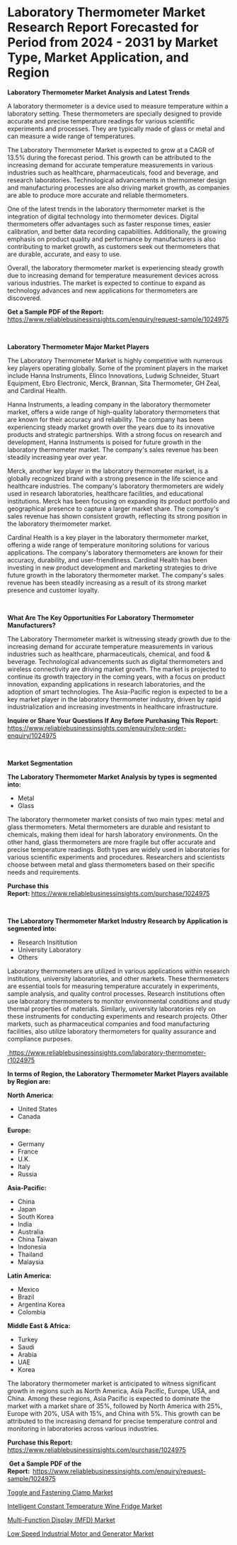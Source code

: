<p><h1>Laboratory Thermometer Market Research Report Forecasted for Period from 2024 -  2031 by Market Type, Market Application, and Region</h1></p><p><strong>Laboratory Thermometer Market Analysis and Latest Trends</strong></p>
<p><p>A laboratory thermometer is a device used to measure temperature within a laboratory setting. These thermometers are specially designed to provide accurate and precise temperature readings for various scientific experiments and processes. They are typically made of glass or metal and can measure a wide range of temperatures.</p><p>The Laboratory Thermometer Market is expected to grow at a CAGR of 13.5% during the forecast period. This growth can be attributed to the increasing demand for accurate temperature measurements in various industries such as healthcare, pharmaceuticals, food and beverage, and research laboratories. Technological advancements in thermometer design and manufacturing processes are also driving market growth, as companies are able to produce more accurate and reliable thermometers.</p><p>One of the latest trends in the laboratory thermometer market is the integration of digital technology into thermometer devices. Digital thermometers offer advantages such as faster response times, easier calibration, and better data recording capabilities. Additionally, the growing emphasis on product quality and performance by manufacturers is also contributing to market growth, as customers seek out thermometers that are durable, accurate, and easy to use.</p><p>Overall, the laboratory thermometer market is experiencing steady growth due to increasing demand for temperature measurement devices across various industries. The market is expected to continue to expand as technology advances and new applications for thermometers are discovered.</p></p>
<p><strong>Get a Sample PDF of the Report:&nbsp;</strong> <a href="https://www.reliablebusinessinsights.com/enquiry/request-sample/1024975">https://www.reliablebusinessinsights.com/enquiry/request-sample/1024975</a></p>
<p>&nbsp;</p>
<p><strong>Laboratory Thermometer Major Market Players</strong></p>
<p><p>The Laboratory Thermometer Market is highly competitive with numerous key players operating globally. Some of the prominent players in the market include Hanna Instruments, Elinco Innovations, Ludwig Schneider, Stuart Equipment, Ebro Electronic, Merck, Brannan, Sita Thermometer, GH Zeal, and Cardinal Health.</p><p>Hanna Instruments, a leading company in the laboratory thermometer market, offers a wide range of high-quality laboratory thermometers that are known for their accuracy and reliability. The company has been experiencing steady market growth over the years due to its innovative products and strategic partnerships. With a strong focus on research and development, Hanna Instruments is poised for future growth in the laboratory thermometer market. The company's sales revenue has been steadily increasing year over year.</p><p>Merck, another key player in the laboratory thermometer market, is a globally recognized brand with a strong presence in the life science and healthcare industries. The company's laboratory thermometers are widely used in research laboratories, healthcare facilities, and educational institutions. Merck has been focusing on expanding its product portfolio and geographical presence to capture a larger market share. The company's sales revenue has shown consistent growth, reflecting its strong position in the laboratory thermometer market.</p><p>Cardinal Health is a key player in the laboratory thermometer market, offering a wide range of temperature monitoring solutions for various applications. The company's laboratory thermometers are known for their accuracy, durability, and user-friendliness. Cardinal Health has been investing in new product development and marketing strategies to drive future growth in the laboratory thermometer market. The company's sales revenue has been steadily increasing as a result of its strong market presence and customer loyalty.</p></p>
<p>&nbsp;</p>
<p><strong>What Are The Key Opportunities For Laboratory Thermometer Manufacturers?</strong></p>
<p><p>The Laboratory Thermometer market is witnessing steady growth due to the increasing demand for accurate temperature measurements in various industries such as healthcare, pharmaceuticals, chemical, and food & beverage. Technological advancements such as digital thermometers and wireless connectivity are driving market growth. The market is projected to continue its growth trajectory in the coming years, with a focus on product innovation, expanding applications in research laboratories, and the adoption of smart technologies. The Asia-Pacific region is expected to be a key market player in the laboratory thermometer industry, driven by rapid industrialization and increasing investments in healthcare infrastructure.</p></p>
<p><strong>Inquire or Share Your Questions If Any Before Purchasing This Report:</strong> <a href="https://www.reliablebusinessinsights.com/enquiry/pre-order-enquiry/1024975">https://www.reliablebusinessinsights.com/enquiry/pre-order-enquiry/1024975</a></p>
<p>&nbsp;</p>
<p><strong>Market Segmentation</strong></p>
<p><strong>The Laboratory Thermometer Market Analysis by types is segmented into:</strong></p>
<p><ul><li>Metal</li><li>Glass</li></ul></p>
<p><p>The laboratory thermometer market consists of two main types: metal and glass thermometers. Metal thermometers are durable and resistant to chemicals, making them ideal for harsh laboratory environments. On the other hand, glass thermometers are more fragile but offer accurate and precise temperature readings. Both types are widely used in laboratories for various scientific experiments and procedures. Researchers and scientists choose between metal and glass thermometers based on their specific needs and requirements.</p></p>
<p><strong>Purchase this Report:&nbsp;</strong><a href="https://www.reliablebusinessinsights.com/purchase/1024975">https://www.reliablebusinessinsights.com/purchase/1024975</a></p>
<p>&nbsp;</p>
<p><strong>The Laboratory Thermometer Market Industry Research by Application is segmented into:</strong></p>
<p><ul><li>Research Insititution</li><li>University Laboratory</li><li>Others</li></ul></p>
<p><p>Laboratory thermometers are utilized in various applications within research institutions, university laboratories, and other markets. These thermometers are essential tools for measuring temperature accurately in experiments, sample analysis, and quality control processes. Research institutions often use laboratory thermometers to monitor environmental conditions and study thermal properties of materials. Similarly, university laboratories rely on these instruments for conducting experiments and research projects. Other markets, such as pharmaceutical companies and food manufacturing facilities, also utilize laboratory thermometers for quality assurance and compliance purposes.</p></p>
<p><a href="https://www.reliablebusinessinsights.com/laboratory-thermometer-r1024975">&nbsp;https://www.reliablebusinessinsights.com/laboratory-thermometer-r1024975</a></p>
<p><strong>In terms of Region, the Laboratory Thermometer Market Players available by Region are:</strong></p>
<p>
    <p> <strong> North America: </strong>
        <ul>
            <li>United States</li>
            <li>Canada</li>
        </ul>
        </p> 
    <p> <strong> Europe: </strong>
        <ul>
            <li>Germany</li>
            <li>France</li>
            <li>U.K.</li>
            <li>Italy</li>
            <li>Russia</li>
        </ul>
        </p> 
    <p> <strong> Asia-Pacific: </strong>
        <ul>
            <li>China</li>
            <li>Japan</li>
            <li>South Korea</li>
            <li>India</li>
            <li>Australia</li>
            <li>China Taiwan</li>
            <li>Indonesia</li>
            <li>Thailand</li>
            <li>Malaysia</li>
        </ul>
        </p> 
    <p> <strong> Latin America: </strong>
        <ul>
            <li>Mexico</li>
            <li>Brazil</li>
            <li>Argentina Korea</li>
            <li>Colombia</li>
        </ul>
        </p> 
    <p> <strong> Middle East & Africa: </strong>
        <ul>
            <li>Turkey</li>
            <li>Saudi</li>
            <li>Arabia</li>
            <li>UAE</li>
            <li>Korea</li>
        </ul>
    </p>
    </p>
<p><p>The laboratory thermometer market is anticipated to witness significant growth in regions such as North America, Asia Pacific, Europe, USA, and China. Among these regions, Asia Pacific is expected to dominate the market with a market share of 35%, followed by North America with 25%, Europe with 20%, USA with 15%, and China with 5%. This growth can be attributed to the increasing demand for precise temperature control and monitoring in laboratories across various industries.</p></p>
<p><strong>Purchase this Report: </strong><a href="https://www.reliablebusinessinsights.com/purchase/1024975">https://www.reliablebusinessinsights.com/purchase/1024975</a></p>
<p>&nbsp;<strong>Get a Sample PDF of the Report:&nbsp;&nbsp;</strong><a href="https://www.reliablebusinessinsights.com/enquiry/request-sample/1024975">https://www.reliablebusinessinsights.com/enquiry/request-sample/1024975</a></p>
<p><strong></strong></p>
<p><p><a href="https://github.com/sonuprakash1/Market-Research-Report-List-3/blob/main/toggle-and-fastening-clamp-market.md">Toggle and Fastening Clamp Market</a></p><p><a href="https://github.com/jhcraigie/Market-Research-Report-List-4/blob/main/intelligent-constant-temperature-wine-fridge-market.md">Intelligent Constant Temperature Wine Fridge Market</a></p><p><a href="https://www.linkedin.com/pulse/multi-function-display-mfd-market-size-growing-cagr-65-report-rpy0f?trackingId=t%2F0ghlWUYU4tnYNYVOaIYA%3D%3D">Multi-Function Display (MFD) Market</a></p><p><a href="https://www.linkedin.com/pulse/global-low-speed-industrial-motor-generator-market-share-growth-o69qf?trackingId=HILWXQS2VW2oJgO764I%2FrQ%3D%3D">Low Speed Industrial Motor and Generator Market</a></p></p>